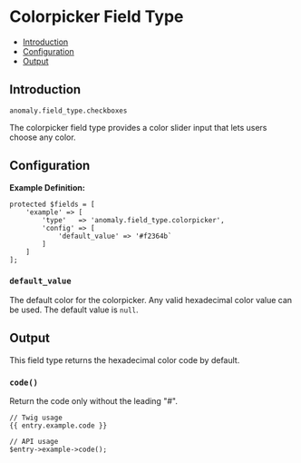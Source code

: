 # Colorpicker Field Type

- [Introduction](#introduction)
- [Configuration](#configuration)
- [Output](#output)


<a name="introduction"></a>
## Introduction

`anomaly.field_type.checkboxes`

The colorpicker field type provides a color slider input that lets users choose any color.


<a name="configuration"></a>
## Configuration

**Example Definition:**

    protected $fields = [
        'example' => [
            'type'   => 'anomaly.field_type.colorpicker',
            'config' => [
                'default_value' => '#f2364b`
            ]
        ]
    ];

### `default_value`

The default color for the colorpicker. Any valid hexadecimal color value can be used. The default value is `null`.


<a name="output"></a>
## Output

This field type returns the hexadecimal color code by default. 

### `code()`

Return the code only without the leading "#".

    // Twig usage
    {{ entry.example.code }}
    
    // API usage
    $entry->example->code();

